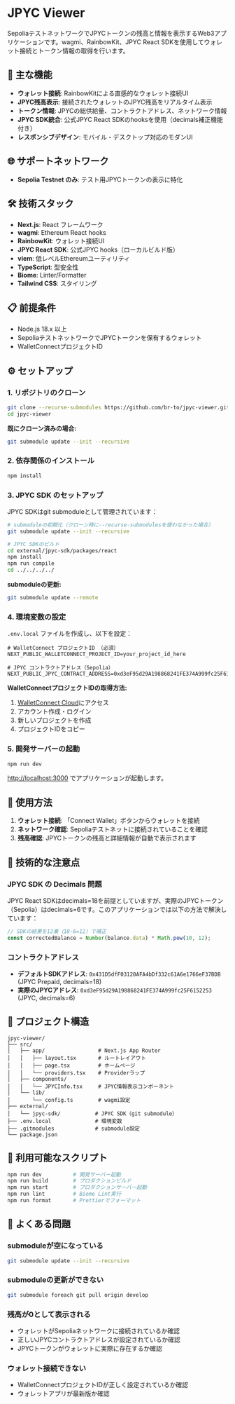 # JPYC Viewer

SepoliaテストネットワークでJPYCトークンの残高と情報を表示するWeb3アプリケーションです。wagmi、RainbowKit、JPYC React SDKを使用してウォレット接続とトークン情報の取得を行います。

## 🚀 主な機能

- **ウォレット接続**: RainbowKitによる直感的なウォレット接続UI
- **JPYC残高表示**: 接続されたウォレットのJPYC残高をリアルタイム表示
- **トークン情報**: JPYCの総供給量、コントラクトアドレス、ネットワーク情報
- **JPYC SDK統合**: 公式JPYC React SDKのhooksを使用（decimals補正機能付き）
- **レスポンシブデザイン**: モバイル・デスクトップ対応のモダンUI

## 🌐 サポートネットワーク

- **Sepolia Testnet のみ**: テスト用JPYCトークンの表示に特化

## 🛠 技術スタック

- **Next.js**: React フレームワーク
- **wagmi**: Ethereum React hooks
- **RainbowKit**: ウォレット接続UI
- **JPYC React SDK**: 公式JPYC hooks（ローカルビルド版）
- **viem**: 低レベルEthereumユーティリティ
- **TypeScript**: 型安全性
- **Biome**: Linter/Formatter
- **Tailwind CSS**: スタイリング

## 📋 前提条件

- Node.js 18.x 以上
- SepoliaテストネットワークでJPYCトークンを保有するウォレット
- WalletConnectプロジェクトID

## ⚙️ セットアップ

### 1. リポジトリのクローン

```bash
git clone --recurse-submodules https://github.com/br-to/jpyc-viewer.git
cd jpyc-viewer
```

**既にクローン済みの場合:**
```bash
git submodule update --init --recursive
```

### 2. 依存関係のインストール

```bash
npm install
```

### 3. JPYC SDK のセットアップ

JPYC SDKはgit submoduleとして管理されています：

```bash
# submoduleの初期化（クローン時に--recurse-submodulesを使わなかった場合）
git submodule update --init --recursive

# JPYC SDKのビルド
cd external/jpyc-sdk/packages/react
npm install
npm run compile
cd ../../../../
```

**submoduleの更新:**
```bash
git submodule update --remote
```

### 4. 環境変数の設定

`.env.local` ファイルを作成し、以下を設定：

```env
# WalletConnect プロジェクトID （必須）
NEXT_PUBLIC_WALLETCONNECT_PROJECT_ID=your_project_id_here

# JPYC コントラクトアドレス（Sepolia）
NEXT_PUBLIC_JPYC_CONTRACT_ADDRESS=0xd3eF95d29A198868241FE374A999fc25F6152253
```

**WalletConnectプロジェクトIDの取得方法:**
1. [WalletConnect Cloud](https://cloud.walletconnect.com)にアクセス
2. アカウント作成・ログイン
3. 新しいプロジェクトを作成
4. プロジェクトIDをコピー

### 5. 開発サーバーの起動

```bash
npm run dev
```

[http://localhost:3000](http://localhost:3000) でアプリケーションが起動します。

## 🎯 使用方法

1. **ウォレット接続**: 「Connect Wallet」ボタンからウォレットを接続
2. **ネットワーク確認**: Sepoliaテストネットに接続されていることを確認
3. **残高確認**: JPYCトークンの残高と詳細情報が自動で表示されます

## 🔧 技術的な注意点

### JPYC SDK の Decimals 問題

JPYC React SDKはdecimals=18を前提としていますが、実際のJPYCトークン（Sepolia）はdecimals=6です。このアプリケーションでは以下の方法で解決しています：

```typescript
// SDKの結果を12乗（18-6=12）で補正
const correctedBalance = Number(balance.data) * Math.pow(10, 12);
```

### コントラクトアドレス

- **デフォルトSDKアドレス**: `0x431D5dfF03120AFA4bDf332c61A6e1766eF37BDB` (JPYC Prepaid, decimals=18)
- **実際のJPYCアドレス**: `0xd3eF95d29A198868241FE374A999fc25F6152253` (JPYC, decimals=6)

## 📁 プロジェクト構造

```
jpyc-viewer/
├── src/
│   ├── app/                 # Next.js App Router
│   │   ├── layout.tsx       # ルートレイアウト
│   │   ├── page.tsx         # ホームページ
│   │   └── providers.tsx    # Providerラップ
│   ├── components/
│   │   └── JPYCInfo.tsx     # JPYC情報表示コンポーネント
│   └── lib/
│       └── config.ts        # wagmi設定
├── external/
│   └── jpyc-sdk/           # JPYC SDK（git submodule）
├── .env.local              # 環境変数
├── .gitmodules             # submodule設定
└── package.json
```

## 🚦 利用可能なスクリプト

```bash
npm run dev          # 開発サーバー起動
npm run build        # プロダクションビルド
npm run start        # プロダクションサーバー起動
npm run lint         # Biome Lint実行
npm run format       # Prettierでフォーマット
```

## 🐛 よくある問題

### submoduleが空になっている
```bash
git submodule update --init --recursive
```

### submoduleの更新ができない
```bash
git submodule foreach git pull origin develop
```

### 残高が0として表示される
- ウォレットがSepoliaネットワークに接続されているか確認
- 正しいJPYCコントラクトアドレスが設定されているか確認
- JPYCトークンがウォレットに実際に存在するか確認

### ウォレット接続できない
- WalletConnectプロジェクトIDが正しく設定されているか確認
- ウォレットアプリが最新版か確認

